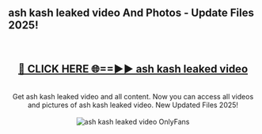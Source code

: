 <h2>ash kash leaked video And Photos - Update Files 2025!</h2>
<br>
<div align="center">
<h2><a href="https://linkcuts.com/hfmhzwbr" rel="nofollow">🔴 CLICK HERE 🌐==►► ash kash leaked video</a></h2>
<br>
Get ash kash leaked video and all content. Now you can access all videos and pictures of ash kash leaked video. New Updated Files 2025!
<br>
<br>
<a href="https://linkcuts.com/hfmhzwbr" rel="nofollow" data-target="animated-image.originalLink"><img src="https://i.ibb.co.com/WyWwxjT/player-gif2.gif" alt="ash kash leaked video OnlyFans" style="max-width: 100%; display: inline-block;" data-target="animated-image.originalImage"></a>
</div>
<br>